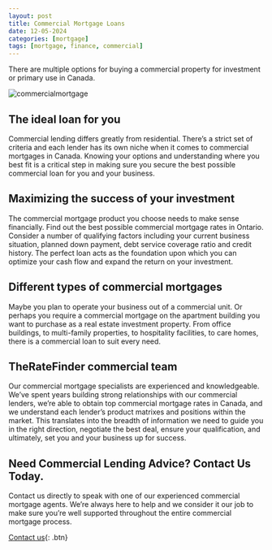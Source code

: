 ```yaml
---
layout: post
title: Commercial Mortgage Loans
date: 12-05-2024
categories: [mortgage]
tags: [mortgage, finance, commercial]
---
```


There are multiple options for buying a commercial property for investment or primary use in Canada.

![commercialmortgage](https://media.istockphoto.com/id/899471458/photo/purchase-agreement-for-new-house.jpg?s=612x612&w=0&k=20&c=S97ewd-sqqOYk3kX5Wg-1FWJBndPW9AgI0VBHmDHMeA=)

## The ideal loan for you

Commercial lending differs greatly from residential. There’s a strict set of criteria and each lender has its own niche when it comes to commercial mortgages in Canada. Knowing your options and understanding where you best fit is a critical step in making sure you secure the best possible commercial loan for you and your business.

## Maximizing the success of your investment

The commercial mortgage product you choose needs to make sense financially. Find out the best possible commercial mortgage rates in Ontario. Consider a number of qualifying factors including your current business situation, planned down payment, debt service coverage ratio and credit history. The perfect loan acts as the foundation upon which you can optimize your cash flow and expand the return on your investment.

## Different types of commercial mortgages

Maybe you plan to operate your business out of a commercial unit. Or perhaps you require a commercial mortgage on the apartment building you want to purchase as a real estate investment property. From office buildings, to multi-family properties, to hospitality facilities, to care homes, there is a commercial loan to suit every need.

## TheRateFinder commercial team

Our commercial mortgage specialists are experienced and knowledgeable. We’ve spent years building strong relationships with our commercial lenders, we’re able to obtain top commercial mortgage rates in Canada, and we understand each lender’s product matrixes and positions within the market. This translates into the breadth of information we need to guide you in the right direction, negotiate the best deal, ensure your qualification, and ultimately, set you and your business up for success.

## Need Commercial Lending Advice? Contact Us Today.

Contact us directly to speak with one of our experienced commercial mortgage agents. We’re always here to help and we consider it our job to make sure you’re well supported throughout the entire commercial mortgage process.

[Contact us](https://theratefinder.ca/){: .btn}